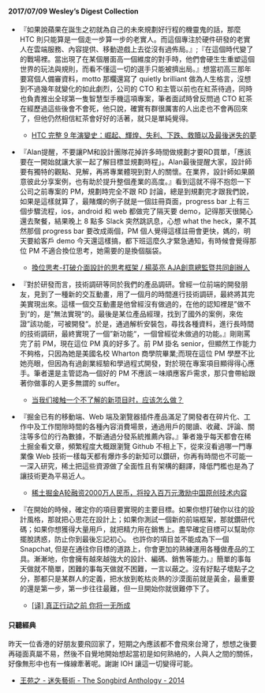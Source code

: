 #### 2017/07/09 Wesley’s Digest Collection

- 『如果說蘋果在誕生之初就為自己的未來規劃好行程的機靈鬼的話，那麼 HTC 則只能算是一個走一步算一步的老實人。而這個專注於硬件研發的老實人在雲端服務、內容提供、移動遊戲上去從沒有過佈局。』;『在這個時代變了的戰場裡。當出現了在某個層面高一個維度的對手時，他們會硬生生重塑這個世界的玩法與規則，而看不懂這一切的選手只能被擠出局。』想當初高三那年要寫個人備審資料，motto 那欄還寫了 quietly brilliant 做為人生格言，沒想到不過幾年就變化的如此劇烈，公司的 CTO 和主管以前也在紅茶待過，同時也負責推出全球第一隻智慧型手機這項專案，筆者面試時曾反問過 CTO 紅茶在經歷過這些後會不會死，他只說，確實有群很厲害的人出走也不會再回來了，但他仍然相信紅茶會好好的活著，就只是單純覺得。
  - [HTC 完整 9 年演變史：崛起、輝煌、失利、下跌、救贖以及最後迷失的夢](https://buzzorange.com/techorange/2017/05/05/quietly-brilliant-etc-dream/)
  
- 『Alan提醒，不要讓PM和設計團隊花掉許多時間做規劃才要RD買單，「應該要在一開始就讓大家一起了解目標並規劃時程」。Alan最後提醒大家，設計師要有獨特的觀點、見解，再將專業體現到對人的關懷。在業界，設計師如果願意彼此分享案例，也有助於提升整個產業的高度。』看到這就不得不抱怨一下公司之前專案的 PM，規劃時完全不跟 RD 討論，總是到規劃完才跟我們說，如果是這樣就算了，最賭爛的例子就是一個註冊頁面，progress bar 上有三個步驟流程，ios，android 和 web 都做完了隔天要 demo，記得那天很開心還去聚餐，結果晚上 8 點多 Slack 突然跳訊息，心想 what the heck，果不其然那個 progress bar 要改成兩個，PM 個人覺得這樣註冊會更快，媽的，明天要給客戶 demo 今天還這樣搞，都下班這麼久才緊急通知，有時候會覺得那位 PM 不適合換位思考，她需要的是換個腦袋。
  - [換位思考-打破介面設計的思考框架 / 楊英亮 AJA創意總監暨共同創辦人](https://ditldesign.squarespace.com/news/2017/7/1/-aja-)
  
- 『對於研發而言，技術調研等同於我們的產品調研。曾經一位前端的開發朋友，見到了一種新的交互動畫，用了一個月的時間進行技術調研，最終將其完美實現出來。這樣一個交互動畫是他曾經沒有做過的，在他的認知裡是”做不到“的，是”無法實現“的。最後是某位產品經理，找到了國外的案例，來佐證”該功能，可被開發“。於是，通過解析安裝包，尋找各種資料，進行長時間的技術調研，最終實現了一個”新功能“，一個曾經從未做過的功能。』剛剛罵完了前 PM，現在這位 PM 真的好多了。前 PM 掛名 senior，但顯然工作能力不夠格，只因為她是美國名校 Wharton 商學院畢業;而現在這位 PM 學歷不比她亮眼，但因為有過創業經驗和學過程式開發，對於現在專案項目顯得得心應手。筆者還是主管認為一個好的 PM 不應該ㄧ味順應客戶需求，那只會帶給跟著你做事的人更多無謂的 suffer。
  - [当我们接触一个不了解的新项目时，应该怎么做？](http://www.woshipm.com/pmd/700260.html)
  
- 『掘金已有的移動端、Web 端及瀏覽器插件產品滿足了開發者在碎片化、工作中及工作間隙時間的各種內容消費場景，通過用戶的閱讀、收藏、評論、關注等多位的行為數據，不斷通過分發系統推薦內容。』筆者幾乎每天都會在稀土掘金看文章，頻繁程度大概跟瀏覽 Github 不相上下，從來沒看過哪一門專業像 Web 技術一樣每天都有爆炸多的新知可以鑽研，你再有時間也不可能一一深入研究，稀土把這些資源做了全面性且有架構的翻譯，降低門檻也是為了讓技術更為平易近人。
  - [稀土掘金A轮融资2000万人民币，将投入百万元激励中国原创技术内容](http://www.cyzone.cn/a/20170628/312384.html)


- 『在開始的時候，確定你的項目要實現的主要目標。如果你想打破你以往的設計風格，那就把心思花在設計上；如果你測試一個新的前端框架，那就鑽研代碼；如果你想獲得大量用戶，就把精力用在銷售上。盡早確定目標可以幫助你擺脫誘惑，防止你到最後忘記初心。 也許你的項目並不能成為下一個 Snapchat, 但是在通往你目標的道路上，你會更加的熟練運用各種做產品的工具。漸漸地，你會擁有越來越強大的設計、編碼、銷售等能力。』簡單的事每天做就不簡單，困難的事每天做就不困難，一言以蔽之。沒有好點子壞點子之分，那都只是某群人的定義，把水放到乾枯炎熱的沙漠面前就是黃金，最重要的還是第一步，第一步往往最難，但一旦開始你就很難停下了。
  - [[译] 真正行动之前 你将一无所成](https://juejin.im/entry/58f6136861ff4b00580aef28?utm_source=gold-miner&utm_medium=readme&utm_campaign=github)





#### 只聽經典
昨天一位香港的好朋友要飛回家了，短期之內應該都不會飛來台灣了，想想之後要再碰面真屬不易，然後不自覺地開始想起當初是如何熟絡的，人與人之間的關係，好像無形中也有一條線牽著呢。謝謝 IOH 讓這一切變得可能。
- [王苑之 - 迷失藝術 - The Songbird Anthology - 2014](https://www.youtube.com/watch?v=QiTaUM0k3uI)